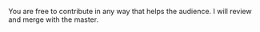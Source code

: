 You are free to contribute in any way that helps the audience. I will review and merge with the master.
